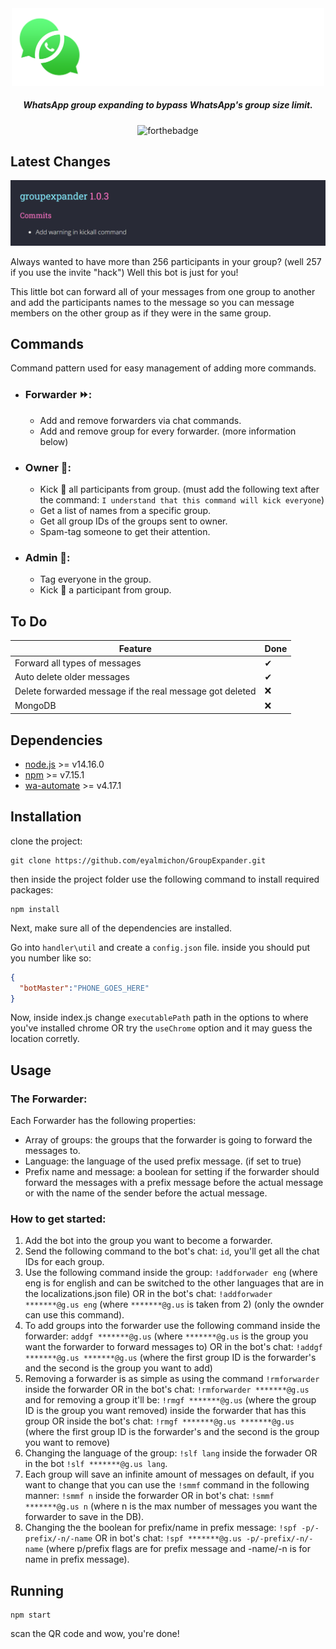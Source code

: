 <div align="center">

<img src="./images/group_expander_logo.png" width="500">


<h5>WhatsApp group expanding to bypass WhatsApp's group size limit.</h5>

![forthebadge](https://img.shields.io/badge/Made%20with-Node.js-8bbf3d)


</div>

## Latest Changes

<div align="center">
   <img src="./images/release.png"/>
   </div>

Always wanted to have more than 256 participants in your group? (well 257 if you use the invite "hack") Well this bot is just for you!

This little bot can forward all of your messages from one group to another and add the participants names to the message so you can message members on the other group as if they were in the same group.

## Commands

Command pattern used for easy management of adding more commands.

- ### Forwarder ⏩:
  - Add and remove forwarders via chat commands. 
  - Add and remove group for every forwarder. (more information below) 

- ### Owner 👑:
  - Kick 🦶 all participants from group. (must add the following text after the command: `I understand that this command will kick everyone`)
  - Get a list of names from a specific group.
  - Get all group IDs of the groups sent to owner.
  - Spam-tag someone to get their attention.

- ### Admin 💼:
  - Tag everyone in the group.
  - Kick 🦶 a participant from group.
  
## To Do
Feature | Done 
--- | --- |   
Forward all types of messages | ✔ 
Auto delete older messages | ✔ 
Delete forwarded message if the real message got deleted | ❌ 
MongoDB | ❌ 

## Dependencies
- [node.js](https://nodejs.org/en/download/) >= v14.16.0
- [npm]() >= v7.15.1
- [wa-automate](https://github.com/open-wa/wa-automate-nodejs) >= v4.17.1


## Installation

clone the project:
```
git clone https://github.com/eyalmichon/GroupExpander.git
```
then inside the project folder use the following command to install required packages:
```
npm install
```
Next, make sure all of the dependencies are installed.

Go into `handler\util` and create a `config.json` file. inside you should put you number like so:
```json
{
  "botMaster":"PHONE_GOES_HERE"
}
```

Now, inside index.js change `executablePath` path in the options to where you've installed chrome OR try the `useChrome` option and it may guess the location corretly.

## Usage

### The Forwarder:

Each Forwarder has the following properties:
- Array of groups: the groups that the forwarder is going to forward the messages to.
- Language: the language of the used prefix message. (if set to true)
- Prefix name and message: a boolean for setting if the forwarder should forward the messages with a prefix message before the actual message or with the name of the sender before the actual message.

### How to get started:
1. Add the bot into the group you want to become a forwarder.
2. Send the following command to the bot's chat: `id`, you'll get all the chat IDs for each group.
3. Use the following command inside the group: `!addforwader eng` (where eng is for english and can be switched to the other languages that are in the localizations.json file) OR in the bot's chat: `!addforwader *******@g.us eng` (where `*******@g.us` is taken from 2) (only the ownder can use this command).
4. To add groups into the forwarder use the following command inside the forwarder: `addgf *******@g.us` (where `*******@g.us` is the group you want the forwarder to forward messages to) OR in the bot's chat: `!addgf *******@g.us *******@g.us` (where the first group ID is the forwarder's and the second is the group you want to add)
5. Removing a forwarder is as simple as using the command `!rmforwarder` inside the forwarder OR in the bot's chat: `!rmforwarder *******@g.us` and for removing a group it'll be: `!rmgf *******@g.us` (where the group ID is the group you want removed) inside the forwarder that has this group OR inside the bot's chat: `!rmgf *******@g.us *******@g.us` (where the first group ID is the forwarder's and the second is the group you want to remove)
6. Changing the language of the group: `!slf lang` inside the forwader OR in the bot `!slf *******@g.us lang`.
7. Each group will save an infinite amount of messages on default, if you want to change that you can use the `!smmf` command in the following manner: `!smmf n` inside the forwarder OR in bot's chat: `!smmf *******@g.us n` (where n is the max number of messages you want the forwarder to save in the DB).
8. Changing the the boolean for prefix/name in prefix message: `!spf -p/-prefix/-n/-name` OR in bot's chat: `!spf *******@g.us -p/-prefix/-n/-name` (where p/prefix flags are for prefix message and -name/-n is for name in prefix message).


## Running

```
npm start
```
scan the QR code and wow, you're done!

